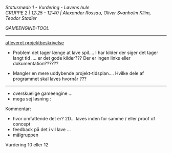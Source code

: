 *Statusmøde 1 - Vurdering - Løvens hule*     
*GRUPPE 2 | 12:25 - 12:40 | Alexander Rossau, Oliver Svanholm Kliim, Teodor Stadler*

*GAMEENGINE-TOOL*   

--------------------------------------------------------------------------------------------

[afleveret projektbeskrivelse](dokument.pdf)

- Problem det tager længe at lave spil.... I har kilder der siger det tager langt tid .... er det gode kilder??? Der er ingen links eller dokumentation??????

- Mangler en mere uddybende projekt-tidsplan.... Hvilke dele af programmet skal laves hvornår ???

--------------------------------------------------------------------------------------------

- overskuelige gameengine ...
- mega sej løsning : 

Kommentar:
- hvor omfattende det er? 2D... laves inden for samme / eller proof of concept 
- feedback på det i vil lave ...
- målgruppen

Vurdering 10 eller 12
